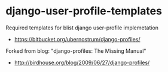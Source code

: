 django-user-profile-templates
=============================

Required templates for blist django user-profile implemetation 

* https://bitbucket.org/ubernostrum/django-profiles/


Forked from blog: "django-profiles: The Missing Manual"

* http://birdhouse.org/blog/2009/06/27/django-profiles/ 

